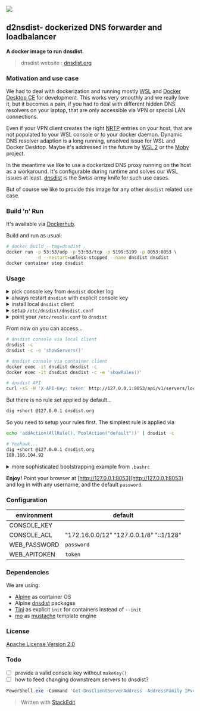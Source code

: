 ![](https://github.com/dta4/d2nsdist/workflows/Dockerization/badge.svg)

## d2nsdist- dockerized DNS forwarder and loadbalancer

**A docker image to run dnsdist.**

> dnsdist website : [dnsdist.org][0]

### Motivation and use case

We had to deal with dockerization and running mostly [WSL][1] and [Docker Desktop CE][2] for development. This works very smoothly and we really love it, but it becomes a pain, if you had to deal with different hidden DNS resolvers on your laptop, that are only accessible via VPN or special LAN connections.

Even if your VPN client creates the right [NRTP][3] entries on your host, that are not populated to your WSL console or to your docker daemon. Dynamic DNS resolver adaption is a long running, unsolved issue for WSL and Docker Desktop. Maybe it's addressed in the future by [WSL 2][4] or the [Moby][5] project.

In the meantime we like to use a dockerized DNS proxy running on the host as a workaround. It's configurable during runtime and solves our WSL issues at least. [dnsdist][6] is the Swiss army knife for such use cases.

But of course we like to provide this image for any other `dnsdist` related use case.

[0]: https://dnsdist.org
[1]: https://docs.microsoft.com/windows/wsl/
[2]: https://www.docker.com/products/docker-desktop
[3]: https://docs.microsoft.com/powershell/module/dnsclient/get-dnsclientnrptpolicy?view=win10-ps
[4]: https://engineering.docker.com/2019/06/docker-hearts-wsl-2/
[5]: https://mobyproject.org/
[6]: https://ds9a.nl/tmp/dnsdist-md/dnsdist-diagrams.md.html

### Build 'n' Run

It's available via [Dockerhub][7].

Build and run as usual:
```bash
# docker build --tag=dnsdist .
docker run -p 53:53/udp -p 53:53/tcp -p 5199:5199 -p 8053:8053 \
           -d --restart=unless-stopped --name dnsdist dnsdist
docker container stop dnsdist
```

[7]: https://hub.docker.com/r/dta4/dnsdist

### Usage

<details>
<summary>pick console key from <code>dnsdist</code> docker log</summary>

```bash
[~] >>docker logs dnsdist
Running: /usr/bin/dnsdist --disable-syslog --supervised

Set console key: setKey("CaQ/vT2fLIf2TMqRwbMwbeGGs++5nc61V+BAWAZ4MJ8=")

Added downstream server 8.8.4.4:53
Added downstream server 8.8.8.8:53
Listening on 0.0.0.0:53
...
```
</details>

<details>
<summary>always restart <code>dnsdist</code> with explicit console key</summary>

```bash
docker container stop dnsdist
docker run -p 53:53/udp -p 53:53/tcp -p 5199:5199 -p 8053:8053 \
           -e CONSOLE_KEY='CaQ/vT2fLIf2TMqRwbMwbeGGs++5nc61V+BAWAZ4MJ8=' \
           -d --restart=always --name dnsdist dnsdist
```
</details>

<details>
<summary>install local <code>dnsdist</code> client</summary>

```bash
sudo apt-get install -y dnsdist
```
</details>

<details>
<summary>setup <code>/etc/dnsdist/dnsdist.conf</code></summary>

```
controlSocket("127.0.0.1")
setKey("CaQ/vT2fLIf2TMqRwbMwbeGGs++5nc61V+BAWAZ4MJ8=")
```
</details>

<details>
<summary>point your <code>/etc/resolv.conf</code> to <code>dnsdist</code></summary>

```
# removed symlink to /run/resolvconf/resolv.conf
#
options timeout:2 attempts:2 single-request
nameserver 127.0.0.1
nameserver 8.8.4.4
nameserver 8.8.8.8
```
</details>

From now on you can access...

```bash
# dnsdist console via local client
dnsdist -c
dnsdist -c -e 'showServers()'

# dnsdist console via container client
docker exec -it dnsdist dnsdist -c
docker exec -it dnsdist dnsdist -c -e 'showRules()'

# dnsdist API
curl -sS -H 'X-API-Key: token' http://127.0.0.1:8053/api/v1/servers/localhost | jq '.rules[]'
```

But there is no rule set applied by default...
```bash
dig +short @127.0.0.1 dnsdist.org
```

So you need to setup your rules first. The simplest rule is applied via
```bash
echo 'addAction(AllRule(), PoolAction("default"))' | dnsdist -c

# Yeehawk...
dig +short @127.0.0.1 dnsdist.org
188.166.104.92
```

<details>
<summary>more sophisticated bootstrapping example from <code>.bashrc</code></summary>

```bash
nc -z -v 127.0.0.1 8053
if [ "$?" == "0" ]; then
  DNS_RULES=`curl -m5 -sS -H 'X-API-Key: token' \
    http://127.0.0.1:8053/api/v1/servers/localhost | jq '.rules[]'`
  if [ -z "$DNS_RULES" ]; then
  cat <<EOT | dnsdist -c >/dev/null 2>&1
newServer({address="192.168.168.2", name="eth", pool="downstream"})
newServer({address="192.168.189.1", name="wlan", pool="downstream"})

newServer({address="10.100.1.10", name="ns.example.com", pool="example"})
newServer({address="10.100.2.10", name="ns2.example.com", pool="example"})

addAction("example.com.", PoolAction("example"))
addAction("example.org.", PoolAction("example"))

addAction(AllRule(), PoolAction("downstream"))
EOT
  fi
  echo DNS Servers:
  echo 'showServers()' | dnsdist -c | head -n -1 | tail -n +2 | \
     awk '{ printf "%4s | %10s | %s (%s)\n", $4, $14, $2, $3 }'
  echo
fi
```
```
Connection to 127.0.0.1 8053 port [tcp/*] succeeded!
DNS Servers:
  up |    default | dns.google (8.8.4.4:53)
  up |    default | dns.google (8.8.8.8:53)
  up | downstream | eth (192.168.168.2:53)
down | downstream | wlan (192.168.189.1:53)
  up |    example | ns.example.com (10.100.1.10:53)
down |    example | ns2.example.com (10.100.2.10:53)
```
</details>

**Enjoy!** Point your browser at [http://127.0.0.1:8053](http://127.0.0.1:8053) and log in with any username, and the default `password`.

### Configuration

| environment | default |
| --- | --- |
| CONSOLE_KEY | |
| CONSOLE_ACL | "172.16.0.0/12" "127.0.0.1/8" "::1/128" |
| WEB_PASSWORD | `password` |
| WEB_APITOKEN | `token` |

### Dependencies

We are using:
* [Alpine][10] as container OS
* Alpine [dnsdist][11] packages
* [Tini][12] as explicit `init` for containers instead of `--init`
* [mo][14] as [mustache][13] template engine

[10]: https://alpinelinux.org/
[11]: https://pkgs.alpinelinux.org/package/edge/community/x86_64/dnsdist
[12]: https://github.com/krallin/tini
[13]: https://mustache.github.io/
[14]: https://github.com/tests-always-included/mo

### License

[Apache License Version 2.0](LICENSE)

### Todo

- [ ] provide a valid console key without `makeKey()`
- [ ] how to feed changing downstream servers to dnsdist?
```powershell
PowerShell.exe -Command 'Get-DnsClientServerAddress -AddressFamily IPv4'`
```

> Written with [StackEdit](https://stackedit.io/).
